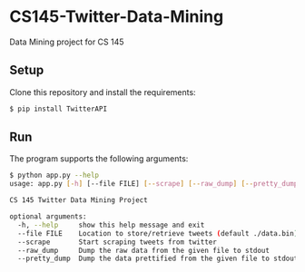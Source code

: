 # CS145-Twitter-Data-Mining
Data Mining project for CS 145

## Setup

Clone this repository and install the requirements:

```bash
$ pip install TwitterAPI
```

## Run

The program supports the following arguments:

```bash
$ python app.py --help
usage: app.py [-h] [--file FILE] [--scrape] [--raw_dump] [--pretty_dump]

CS 145 Twitter Data Mining Project

optional arguments:
  -h, --help     show this help message and exit
  --file FILE    Location to store/retrieve tweets (default ./data.bin)
  --scrape       Start scraping tweets from twitter
  --raw_dump     Dump the raw data from the given file to stdout
  --pretty_dump  Dump the data prettified from the given file to stdout
```
